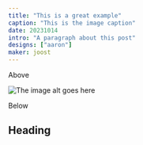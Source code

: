 ```yaml
---
title: "This is a great example"
caption: "This is the image caption"
date: 20231014
intro: "A paragraph about this post"
designs: ["aaron"]
maker: joost
---
```


Above

![The image alt goes here](https://imagedelivery.net/ouSuR9yY1bHt-fuAokSA5Q/showcase-this-is-a-great-example-1/public "The image caption/title goes here")

Below

## Heading

